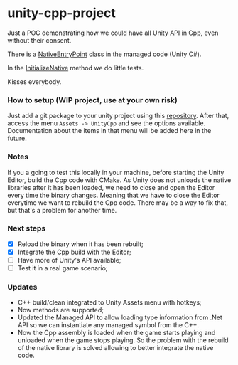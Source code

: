 # unity-cpp-project

Just a POC demonstrating how we could have all Unity API in Cpp, even without their consent.

There is a [NativeEntryPoint](Assets/UnityCpp/NativeEntryPoint.cs) class in the managed code (Unity C#).

In the [InitializeNative](CppSource/UnityCppLib/UnityAPI/UnityAPIExtern.cpp) method we do little tests.

Kisses everybody.

### How to setup (WIP project, use at your own risk)

Just add a git package to your unity project using this [repository](https://github.com/andersonlucasg3/unity-cpp-project-package.git).
After that, access the menu `Assets -> UnityCpp` and see the options available.
Documentation about the items in that menu will be added here in the future.

### Notes
If you a going to test this locally in your machine, before starting the Unity Editor, build the Cpp code with CMake.
As Unity does not unloads the native libraries after it has been loaded, we need to close and open the Editor every time the binary changes.
Meaning that we have to close the Editor everytime we want to rebuild the Cpp code.
There may be a way to fix that, but that's a problem for another time.

### Next steps

- [X] Reload the binary when it has been rebuilt;
- [X] Integrate the Cpp build with the Editor;
- [ ] Have more of Unity's API available;
- [ ] Test it in a real game scenario;

### Updates
- C++ build/clean integrated to Unity Assets menu with hotkeys;
- Now methods are supported;
- Updated the Managed API to allow loading type information from .Net API so we can instantiate any managed symbol from the C++.
- Now the Cpp assembly is loaded when the game starts playing and unloaded when the game stops playing.
  So the problem with the rebuild of the native library is solved allowing to better integrate the native code.
